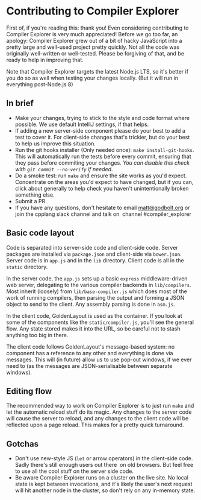 # Contributing to Compiler Explorer

First of, if you're reading this: thank you! Even considering contributing to Compiler Explorer is very much appreciated!
Before we go too far, an apology: Compiler Explorer grew out of a bit of hacky JavaScript into a pretty large and
well-used project pretty quickly. Not all the code was originally well-written or well-tested. Please be forgiving of that, 
and be ready to help in improving that.

Note that Compiler Explorer targets the latest Node.js LTS, so it's better if you do so as well when testing your changes locally. (But it will run in everything post-Node.js 8)

## In brief
* Make your changes, trying to stick to the style and code format where possible. We use default IntelliJ settings, 
  if that helps.
* If adding a new server-side component please do your best to add a test to cover it. For client-side changes that's trickier, 
  but do your best to help us improve this situation.
* Run the git hooks installer (Only needed once): `make install-git-hooks`. This will automatically run the tests before 
every commit, ensuring that they pass before commiting your changes. _You can disable this check with `git commit --no-verify` if needed_.
* Do a smoke test: run `make` and ensure the site works as you'd expect. Concentrate on the areas you'd expect to have
  changed, but if you can, click about generally to help check you haven't unintentionally broken something else.
* Submit a PR.
* If you have any questions, don't hesitate to email matt@godbolt.org or join the cpplang slack channel and talk on 
  channel #compiler_explorer

## Basic code layout

Code is separated into server-side code and client-side code. Server packages are installed via `package.json` and client-side via
`bower.json`. Server code is in `app.js` and in the `lib` directory. Client code is all in the `static` directory.

In the server code, the `app.js` sets up a basic `express` middleware-driven web server, delegating to the various compiler
backends in `lib/compilers`. Most inherit (loosely) from `lib/base-compiler.js` which does most of the work of running
compilers, then parsing the output and forming a JSON object to send to the client. Any assembly parsing is done in `asm.js`.

In the client code, GoldenLayout is used as the container. If you look at some of the components like the `static/compiler.js`,
you'll see the general flow. Any state stored makes it into the URL, so be careful not to stash anything too big in there.

The client code follows GoldenLayout's message-based system: no component has a reference to any other and everything is done
via messages. This will (in future) allow us to use pop-out windows, if we ever need to (as the messages are JSON-serialisable
between separate windows).

## Editing flow

The recommended way to work on Compiler Explorer is to just run `make` and let the automatic reload stuff do its magic.
Any changes to the server code will cause the server to reload, and any changes to the client code will be reflected upon
a page reload. This makes for a pretty quick turnaround.

## Gotchas

* Don't use new-style JS (`let` or arrow operators) in the client-side code. Sadly there's still enough users out there
  on old browsers. But feel free to use all the cool stuff on the server side code.
* Be aware Compiler Explorer runs on a cluster on the live site. No local state is kept between invocations, and it's likely
  the user's next request will hit another node in the cluster, so don't rely on any in-memory state.
